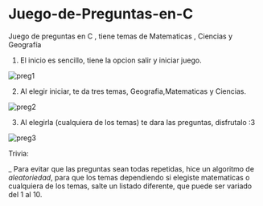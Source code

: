 # Juego-de-Preguntas-en-C
Juego de preguntas en C , tiene temas de Matematicas , Ciencias y Geografía

1. El inicio es sencillo, tiene la opcion salir y iniciar juego.

![preg1](https://user-images.githubusercontent.com/111131531/210066296-bae75e42-af84-4cfc-8e66-a01da07c477e.png)

2. Al elegir iniciar, te da tres temas, Geografia,Matematicas y Ciencias. 

![preg2](https://user-images.githubusercontent.com/111131531/210066341-1d54c7d9-81c6-4b7d-a404-8e4b00fc3f21.png)

3. Al elegirla (cualquiera de los temas) te dara las preguntas, disfrutalo :3

![preg3](https://user-images.githubusercontent.com/111131531/210066458-dad0a019-5552-4724-8487-9ce3d7dfb5a8.png)

Trivia:

_ Para evitar que las preguntas sean todas repetidas, hice un algoritmo de *aleatoriedad*, para que los temas dependiendo si elegiste 
matematicas o cualquiera de los temas, salte un listado diferente, que puede ser variado del 1 al 10.
